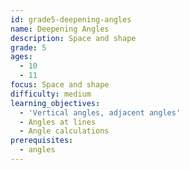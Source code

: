 ```yaml
---
id: grade5-deepening-angles
name: Deepening Angles
description: Space and shape
grade: 5
ages:
  - 10
  - 11
focus: Space and shape
difficulty: medium
learning_objectives:
  - 'Vertical angles, adjacent angles'
  - Angles at lines
  - Angle calculations
prerequisites:
  - angles
---
```

